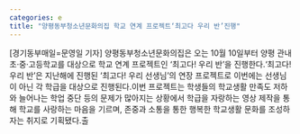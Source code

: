 ```yaml
---
categories: e
title: "양평동부청소년문화의집 학교 연계 프로젝트‘최고다 우리 반’진행"
---
```

[경기동부매일=문영일 기자] 양평동부청소년문화의집은 오는 10월 10일부터 양평 관내 초·중·고등학교를 대상으로 학교 연계 프로젝트인 ‘최고다! 우리 반’을 진행한다.‘최고다! 우리 반’은 지난해에 진행된 ‘최고다! 우리 선생님’의 연장 프로젝트로 이번에는 선생님이 아닌 각 학급을 대상으로 진행된다.이번 프로젝트는 학생들의 학교생활 만족도 저하와 늘어나는 학업 중단 등의 문제가 많아지는 상황에서 학급을 자랑하는 영상 제작을 통해 학교를 사랑하는 마음을 기르며, 존중과 소통을 통한 행복한 학교생활 문화를 조성하자는 취지로 기획됐다.출